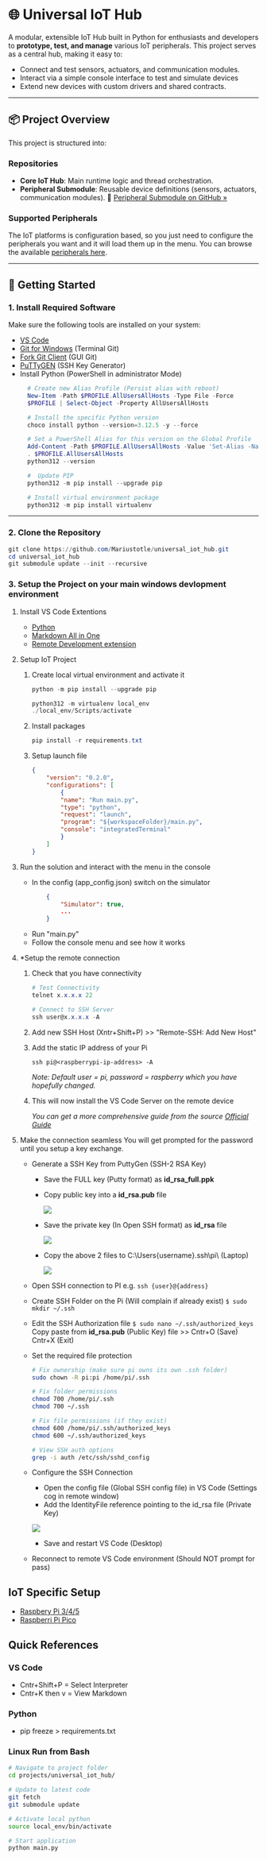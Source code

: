 # 🌐 Universal IoT Hub

A modular, extensible IoT Hub built in Python for enthusiasts and developers to **prototype, test, and manage** various IoT peripherals. This project serves as a central hub, making it easy to:

- Connect and test sensors, actuators, and communication modules.
- Interact via a simple console interface to test and simulate devices
- Extend new devices with custom drivers and shared contracts.

---

## 📦 Project Overview

This project is structured into:

### Repositories
- **Core IoT Hub**: Main runtime logic and thread orchestration.
- **Peripheral Submodule**: Reusable device definitions (sensors, actuators, communication modules).
🔗 [Peripheral Submodule on GitHub »](https://github.com/Mariustotle/universal_iot_hub)

### Supported Peripherals
The IoT platforms is configuration based, so you just need to configure the peripherals you want and it will load them up in the menu.  You can browse the available [peripherals here](https://github.com/Mariustotle/iot_peripherals/blob/main/peripheral_index.md).

---

## 🚀 Getting Started

### 1. Install Required Software

Make sure the following tools are installed on your system:

- [VS Code](https://code.visualstudio.com/)
- [Git for Windows](https://git-scm.com/) (Terminal Git)
- [Fork Git Client](https://fork.dev/) (GUI Git)
- [PuTTyGEN]() (SSH Key Generator)
- Install Python (PowerShell in administrator Mode)
  ```powershell
    # Create new Alias Profile (Persist alias with reboot)
    New-Item -Path $PROFILE.AllUsersAllHosts -Type File -Force
    $PROFILE | Select-Object -Property AllUsersAllHosts

    # Install the specific Python version
    choco install python --version=3.12.5 -y --force

    # Set a PowerShell Alias for this version on the Global Profile
    Add-Content -Path $PROFILE.AllUsersAllHosts -Value 'Set-Alias -Name python312 -Value "C:\Python312\python.exe"'
    . $PROFILE.AllUsersAllHosts
    python312 --version

    #  Update PIP
    python312 -m pip install --upgrade pip

    # Install virtual environment package
    python312 -m pip install virtualenv    

  ```

---

### 2. Clone the Repository

```powershell
git clone https://github.com/Mariustotle/universal_iot_hub.git
cd universal_iot_hub
git submodule update --init --recursive
```

### 3. Setup the Project on your main windows devlopment environment

1. Install VS Code Extentions
   - [Python](https://marketplace.visualstudio.com/items?itemName=ms-python.python)
   - [Markdown All in One](https://marketplace.visualstudio.com/items?itemName=yzhang.markdown-all-in-one)
   - [Remote Development extension](https://marketplace.visualstudio.com/items?itemName=ms-vscode-remote.vscode-remote-extensionpack)
  
2.  Setup IoT Project
    1.  Create local virtual environment and activate it
        ```powershell
        python -m pip install --upgrade pip

        python312 -m virtualenv local_env
        ./local_env/Scripts/activate
        ```
    2.  Install packages
        ```powershell 
        pip install -r requirements.txt
        ```
    3.  Setup launch file
        ```json
        {
            "version": "0.2.0",
            "configurations": [
                {
                "name": "Run main.py",
                "type": "python",
                "request": "launch",
                "program": "${workspaceFolder}/main.py",
                "console": "integratedTerminal"
                }
            ]
        }
        ```
   
3.  Run the solution and interact with the menu in the console
    - In the config (app_config.json) switch on the simulator
        ```json
            {
                "Simulator": true,
                ...
            }
        ```
    - Run "main.py"
    - Follow the console menu and see how it works
  
4. *Setup the remote connection
   1. Check that you have connectivity
        ```PowerShell
        # Test Connectivity
        telnet x.x.x.x 22

        # Connect to SSH Server
        ssh user@x.x.x.x -A
        ```

   2. Add new SSH Host (Xntr+Shift+P) >> "Remote-SSH: Add New Host" 
   3. Add the static IP address of your Pi
        ```
        ssh pi@<raspberrypi-ip-address> -A
        ```
        *Note: Default user = pi, password = raspberry which you have hopefully changed.*
   4. This will now install the VS Code Server on the remote device
   
        *You can get a more comprehensive guide from the source [Official Guide](https://code.visualstudio.com/docs/remote/ssh)*
        
   
5. Make the connection seamless
   You will get prompted for the password until you setup a key exchange.

   + Generate a SSH Key from PuttyGen (SSH-2 RSA Key)
     + Save the FULL key (Putty format) as **id_rsa_full.ppk**
     + Copy public key into a **id_rsa.pub** file

        ![](https://raw.githubusercontent.com/mariusvrstr/hydriot/main/Raspberry%20Pi/_resources/PuTTyGen_publicKey.png)

     + Save the private key (In Open SSH format) as **id_rsa** file

        ![](https://raw.githubusercontent.com/mariusvrstr/hydriot/main/Raspberry%20Pi/_resources/PuTTyGen_privateKey.png)  
    
     + Copy the above 2 files to C:\Users\{username}\.ssh\pi\ (Laptop)

        ![](https://raw.githubusercontent.com/mariusvrstr/hydriot/main/Raspberry%20Pi/_resources/sshKeys.png)  
   
    + Open SSH connection to PI e.g. `ssh {user}@{address}`
    + Create SSH Folder on the Pi (Will complain if already exist) `$ sudo mkdir ~/.ssh`
    + Edit the SSH Authorization file `$ sudo nano ~/.ssh/authorized_keys`
      Copy paste from **id_rsa.pub** (Public Key) file >> Cntr+O (Save) Cntr+X (Exit)
    + Set the required file protection
    
        ```bash
        # Fix ownership (make sure pi owns its own .ssh folder)
        sudo chown -R pi:pi /home/pi/.ssh

        # Fix folder permissions
        chmod 700 /home/pi/.ssh
        chmod 700 ~/.ssh

        # Fix file permissions (if they exist)
        chmod 600 /home/pi/.ssh/authorized_keys
        chmod 600 ~/.ssh/authorized_keys
        
        # View SSH auth options
        grep -i auth /etc/ssh/sshd_config
     
        ```
      
   + Configure the SSH Connection
       + Open the config file (Global SSH config file) in VS Code (Settings cog in remote window)
       + Add the IdentityFile reference pointing to the id_rsa file (Private Key)
       
       ![](https://raw.githubusercontent.com/mariusvrstr/hydriot/main/Raspberry%20Pi/_resources/sshConfigurationFile.png)    
       + Save and restart VS Code (Desktop)
   + Reconnect to remote VS Code environment (Should NOT prompt for pass)


## IoT Specific Setup
- [Raspbery Pi 3/4/5](device_setup/raspberry_pi_3_4_5.md)
- [Raspberri Pi Pico](device_setup/raspberry_pi_pico.md)


## Quick References

### VS Code
- Cntr+Shift+P = Select Interpreter
- Cntr+K then v = View Markdown

### Python
- pip freeze > requirements.txt


### Linux Run from Bash

```bash
# Navigate to project folder
cd projects/universal_iot_hub/

# Update to latest code
git fetch
git submodule update

# Activate local python
source local_env/bin/activate

# Start application
python main.py
```


